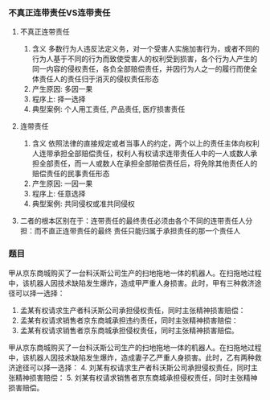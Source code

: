 
### 不真正连带责任VS连带责任
1. 不真正连带责任
    1. 含义
        多数行为人违反法定义务，对一个受害人实施加害行为，或者不同的行为人基于不同的行为而致使受害人的权利受到损害，各个行为人产生的同一内容的侵权责任，各负全部赔偿责任，并因行为人之一的履行而使全体责任人的责任归于消灭的侵权责任形态
    2. 产生原因: 多因一果
    3. 程序上: 择一选择
    4. 典型案例: 个人用工责任, 产品责任, 医疗损害责任

2. 连带责任

    1. 含义
        依照法律的直接规定或者当事人的约定，两个以上的责任主体向权利人连带承担全部赔偿责任，权利人有权请求连带责任人中的一人或数人承担全部责任，而一人或数人在承担全部赔偿责任后，将免除其他责任人的赔偿责任的民事责任形态
    2. 产生原因: 一因一果
    3. 程序上: 任意选择
    4. 典型案例: 共同侵权或准共同侵权
3. 二者的根本区别在于：连带责任的最终责任必须由各个不同的连带责任人分担：而不直正连带责任的最终
责任只能归属于承担责任的那一个责任人

### 题目
甲从京东商城购买了一台料沃斯公司生产的扫地拖地一体的机器人。在扫拖地过程中，该机器人因技术缺陷发生爆炸，造成甲严重人身损害。此时，甲有三种救济途径可以择一选择：
1. 孟某有权请求生产者科沃斯公司承担侵权责任，同时主张精神损害赔偿：
2. 孟某有权请求销售者京东商城承担违约责任，同时主张精神损害赔偿：
3. 孟某有权请求销售者京东商城承担侵权责任，同时主张精神损害赔偿。


甲从京东商城购买了一台科沃斯公司生产的扫地拖地一体的机器人。在扫拖地过程中，该机器人因技术缺陷发生爆炸，造成妻子乙严重人身损害。此时，乙有两种救济途径可以择一选择：
4. 刘某有权请求生产者科沃斯公司承担侵权责任，同时主张精神损害赔偿：
5. 刘某有权请求销售者京东商城承担侵权责任，同时主张精神损害赔偿。

